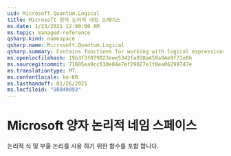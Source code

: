 ```yaml
---
uid: Microsoft.Quantum.Logical
title: Microsoft 양자 논리적 네임 스페이스
ms.date: 1/23/2021 12:00:00 AM
ms.topic: managed-reference
qsharp.kind: namespace
qsharp.name: Microsoft.Quantum.Logical
qsharp.summary: Contains functions for working with logical expressions and Boolean logic.
ms.openlocfilehash: 19b3f3f079823eee5342fa838a458a94e9f71e0b
ms.sourcegitcommit: 71605ea9cc630e84e7ef29027e1f0ea06299747e
ms.translationtype: MT
ms.contentlocale: ko-KR
ms.lasthandoff: 01/26/2021
ms.locfileid: "98849093"
---
```

# <a name="microsoftquantumlogical-namespace"></a>Microsoft 양자 논리적 네임 스페이스

논리적 식 및 부울 논리를 사용 하기 위한 함수를 포함 합니다.


